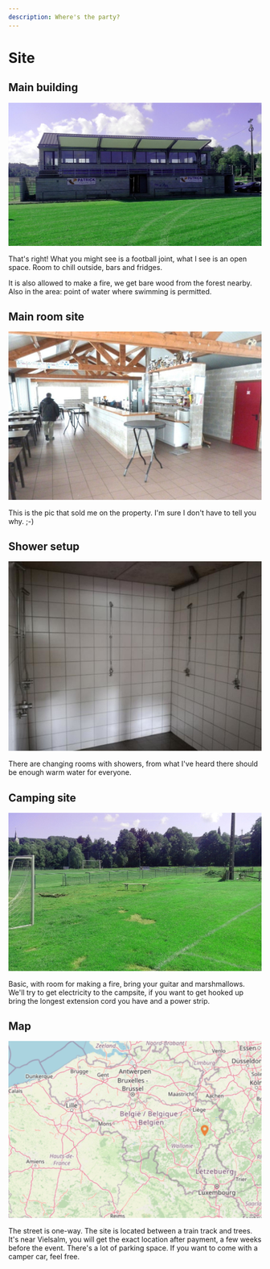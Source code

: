 ```yaml
---
description: Where's the party?
---
```


# Site

## Main building

![](.gitbook/assets/site1.jpeg)

That's right! What you might see is a football joint, what I see is an open space. Room to chill outside, bars and fridges.

It is also allowed to make a fire, we get bare wood from the forest nearby. Also in the area: point of water where swimming is permitted.

## Main room site

![](.gitbook/assets/site2.jpeg)

This is the pic that sold me on the property. I'm sure I don't have to tell you why. ;-\)

## Shower setup

![](.gitbook/assets/site3.jpeg)

There are changing rooms with showers, from what I've heard there should be enough warm water for everyone.

## Camping site

![](.gitbook/assets/site4.jpeg)

Basic, with room for making a fire, bring your guitar and marshmallows. We'll try to get electricity to the campsite, if you want to get hooked up bring the longest extension cord you have and a power strip.

## Map

![](.gitbook/assets/map.png)

The street is one-way. The site is located between a train track and trees. It's near Vielsalm, you will get the exact location after payment, a few weeks before the event. There's a lot of parking space. If you want to come with a camper car, feel free.

